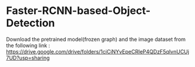 # Faster-RCNN-based-Object-Detection

Download the pretrained model(frozen graph) and the image dataset from the following link :
https://drive.google.com/drive/folders/1ciCiNYvEpeCRIeP4QDzF5qIvnUCUj7UD?usp=sharing
